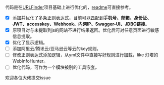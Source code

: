 代码是在[URLFinder](https://github.com/pingc0y/URLFinder)项目基础上进行优化的，[readme](https://github.com/pingc0y/URLFinder/blob/master/README.md)可直接参考。

- [x] 添加并优化了多条正则表达式，目前可以匹配到**手机号、邮箱、身份证、JWT、accesskey、Webhook、内网IP、Swagger-UI、JDBC链接**。
- [x] 原项目对与未提取到js的网站不进行结果返回。优化后可对任意页面进行敏感信息提取。
- [x] 优化了显示逻辑。
- [ ] 添加阿里云/腾讯云/亚马逊云等云的key规则。
- [ ] 修改正则表达式添加逻辑，从yml文件中直接写好规则进行加载，like 灯塔的 WebInfoHunter。
- [ ] 优化代码，可作为一个模块被别的工具嵌套。

欢迎各位大佬提交issue
